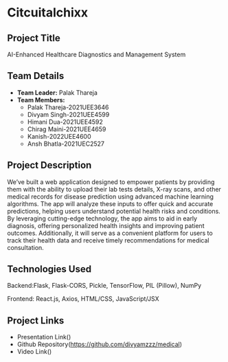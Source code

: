 # Citcuitalchixx

## Project Title
AI-Enhanced Healthcare Diagnostics and Management System

## Team Details
- **Team Leader:** Palak Thareja
- **Team Members:** 
  - Palak Thareja-2021UEE3646  
  - Divyam Singh-2021UEE4599  
  - Himani Dua-2021UEE4592
  - Chirag Maini-2021UEE4659
  - Kanish-2022UEE4600
  - Ansh Bhatla-2021UEC2527

## Project Description
We’ve built a web application designed to empower patients by providing them with the ability to upload their lab tests details, X-ray scans, and other medical records for disease prediction using advanced machine learning algorithms. The app will analyze these inputs to offer quick and accurate predictions, helping users understand potential health risks and conditions.
 By leveraging cutting-edge technology, the app aims to aid in early diagnosis, offering personalized health insights and improving patient outcomes. Additionally, it will serve as a convenient platform for users to track their health data and receive timely recommendations for medical consultation.
## Technologies Used

Backend:Flask, Flask-CORS, Pickle, TensorFlow, PIL (Pillow), NumPy

Frontend: React.js, Axios, HTML/CSS, JavaScript/JSX



## Project Links
- Presentation Link()
- Github Repository(https://github.com/divyamzzz/medical)
- Video Link()

